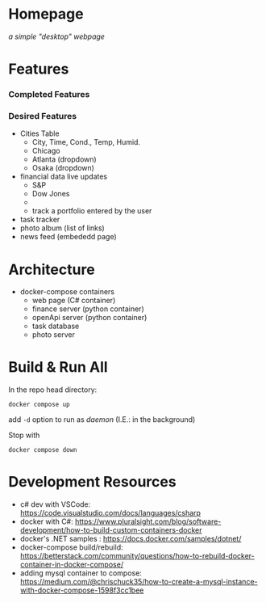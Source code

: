 # Homepage
*a simple "desktop" webpage*

# Features 
### Completed Features
### Desired Features
- Cities Table
  - City, Time, Cond.,	Temp, Humid.
  - Chicago
  - Atlanta (dropdown)
  - Osaka (dropdown)
- financial data live updates
  - S&P
  - Dow Jones
  - 
  - track a portfolio entered by the user
- task tracker
- photo album (list of links)
- news feed (embededd page)

# Architecture
- docker-compose containers
  - web page (C# container)
  - finance server (python container)
  - openApi server (python container)
  - task database
  - photo server

# Build & Run All
In the repo head directory:
```
docker compose up
```
add `-d` option to run as *daemon* (I.E.: in the background)

Stop with
```
docker compose down
```

# Development Resources
- c# dev with VSCode: https://code.visualstudio.com/docs/languages/csharp
- docker with C#: https://www.pluralsight.com/blog/software-development/how-to-build-custom-containers-docker
- docker's .NET samples : https://docs.docker.com/samples/dotnet/
- docker-compose build/rebuild: https://betterstack.com/community/questions/how-to-rebuild-docker-container-in-docker-compose/
- adding mysql container to compose: https://medium.com/@chrischuck35/how-to-create-a-mysql-instance-with-docker-compose-1598f3cc1bee